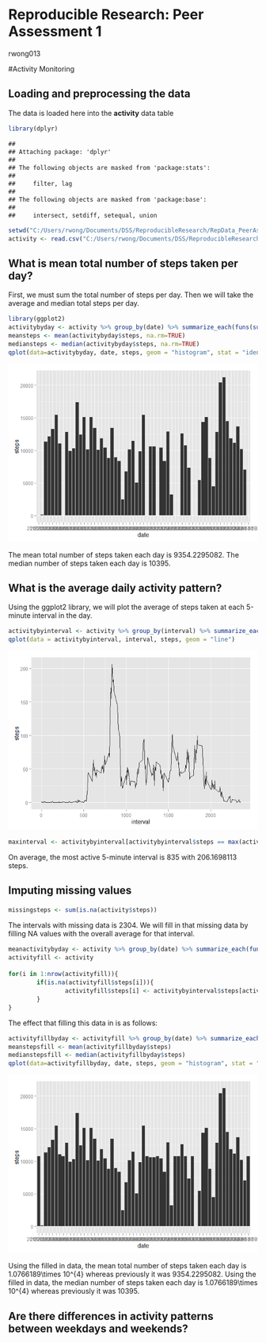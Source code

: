 # Reproducible Research: Peer Assessment 1
rwong013  

#Activity Monitoring

## Loading and preprocessing the data

The data is loaded here into the **activity** data table


```r
library(dplyr)
```

```
## 
## Attaching package: 'dplyr'
## 
## The following objects are masked from 'package:stats':
## 
##     filter, lag
## 
## The following objects are masked from 'package:base':
## 
##     intersect, setdiff, setequal, union
```

```r
setwd("C:/Users/rwong/Documents/DSS/ReproducibleResearch/RepData_PeerAssessment1")
activity <- read.csv("C:/Users/rwong/Documents/DSS/ReproducibleResearch/RepData_PeerAssessment1/activity.csv")
```

## What is mean total number of steps taken per day?

First, we must sum the total number of steps per day. Then we will take the average and median total steps per day.

```r
library(ggplot2)
activitybyday <- activity %>% group_by(date) %>% summarize_each(funs(sum(., na.rm=TRUE)), steps)
meansteps <- mean(activitybyday$steps, na.rm=TRUE)
mediansteps <- median(activitybyday$steps, na.rm=TRUE)
qplot(data=activitybyday, date, steps, geom = "histogram", stat = "identity")
```

![](PA1_rwong013_files/figure-html/unnamed-chunk-2-1.png) 

The mean total number of steps taken each day is 9354.2295082. 
The median number of steps taken each day is 10395.

## What is the average daily activity pattern?

Using the ggplot2 library, we will plot the average of steps taken at each 5-minute interval in the day.


```r
activitybyinterval <- activity %>% group_by(interval) %>% summarize_each(funs(mean(., na.rm = TRUE)), steps)
qplot(data = activitybyinterval, interval, steps, geom = "line")
```

![](PA1_rwong013_files/figure-html/unnamed-chunk-3-1.png) 

```r
maxinterval <- activitybyinterval[activitybyinterval$steps == max(activitybyinterval$steps),]
```

On average, the most active 5-minute interval is 835 with 206.1698113 steps.


## Imputing missing values


```r
missingsteps <- sum(is.na(activity$steps))
```

The intervals with missing data is 2304. We will fill in that missing data by filling NA values with the overall average for that interval.


```r
meanactivitybyday <- activity %>% group_by(date) %>% summarize_each(funs(sum(., na.rm=TRUE)), steps)
activityfill <- activity

for(i in 1:nrow(activityfill)){
        if(is.na(activityfill$steps[i])){
                activityfill$steps[i] <- activitybyinterval$steps[activitybyinterval$interval == activityfill$interval[i]]
        }
}
```

The effect that filling this data in is as follows:

```r
activityfillbyday <- activityfill %>% group_by(date) %>% summarize_each(funs(sum), steps)
meanstepsfill <- mean(activityfillbyday$steps)
medianstepsfill <- median(activityfillbyday$steps)
qplot(data=activityfillbyday, date, steps, geom = "histogram", stat = "identity")
```

![](PA1_rwong013_files/figure-html/unnamed-chunk-6-1.png) 

Using the filled in data, the mean total number of steps taken each day is 1.0766189\times 10^{4} whereas previously it was 9354.2295082.
Using the filled in data, the median number of steps taken each day is 1.0766189\times 10^{4} whereas previously it was 10395.

## Are there differences in activity patterns between weekdays and weekends?

